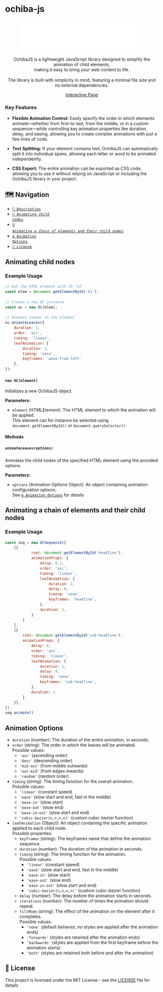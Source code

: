 # ochiba-js
<p align="center"><img src="res/demo-animation.gif" alt="Demo GIF showing OchibaJS in action" width="400"></p>
<p align="center">
OchibaJS is a lightweight JavaScript library designed to simplify the animation of child elements,<br>
 making it easy to bring your web content to life.<br><br>
The library is built with simplicity in mind, featuring a minimal file size and no external dependencies.
</p>
<p align="center">
  <a href="https://lischilpp.github.io/ochiba-js/">Interactive Page</a>
</p>

### Key Features

- **Flexible Animation Control:** Easily specify the order in which elements animate—whether from first-to-last, from the middle, or in a custom sequence—while controlling key animation properties like duration, delay, and easing, allowing you to create complex animations with just a few lines of code.

- **Text Splitting:** If your element contains text, OchibaJS can automatically split it into individual spans, allowing each letter or word to be animated independently.

- **CSS Export:** The entire animation can be exported as CSS code, allowing you to use it without relying on JavaScript or including the OchibaJS library in your project.

 ## 🗺️ Navigation 
- [<code>📃 Description</code>](#ochiba-js)
- [<code>🤹 Animating child nodes</code>](#animating-child-nodes)
- [<code>⛓️ Animating a chain of elements and their child nodes</code>](#animating-a-chain-of-elements-and-their-child-nodes)
- [<code>⚙️ Animation Options</code>](#animation-options)
- [<code>📝 License</code>](#-license)

## Animating child nodes

### Example Usage

```javascript
// Get the HTML element with ID 'h1'
const elem = document.getElementById('h1');

// Create a new OC instance
const oc = new OC(elem);

// Animate leaves on the element
oc.animateLeaves({
    duration: 1,
    order: 'asc',
    timing: 'linear',
    leafAnimation: {
        duration: 1,
        timing: 'ease',
        keyframes: 'wave-from-left'
    },
});
```

#### `new OC(element)`

Initializes a new OchibaJS object.

**Parameters:**

- `element` (HTMLElement): The HTML element to which the animation will be applied. <br>
This element can for instance be selected using `document.getElementById()` or `document.querySelector()`.

#### Methods

##### `animateLeaves(options)`

Animates the child nodes of the specified HTML element using the provided options.

**Parameters:**

- `options` (Animation Options Object): An object containing animation configuration options.<br>
  See [<code>⚙️ Animation Options</code>](#animation-options) for details

## Animating a chain of elements and their child nodes

### Example Usage

```javascript
const seq = new OCSequence([
    [{
            root: document.getElementById('headline'),
            animationProps: {
                delay: 0.1,
                order: 'asc',
                timing: 'linear',
                leafAnimation: {
                    duration: 1,
                    delay: 0,
                    timing: 'ease',
                    keyframes: 'headline',
                },
                duration: 1,
            }
        }
    ],
    [{
        root: document.getElementById('sub-headline'),
        animationProps: {
            delay: 0,
            order: 'asc',
            timing: 'linear',
            leafAnimation: {
                duration: 1,
                delay: 0,
                timing: 'ease',
                keyframes: 'sub-headline',
            },
            duration: 1
        }
    }],
])
seq.animate()
```

## Animation Options

- `duration` (number): The duration of the entire animation, in seconds.
- `order` (string): The order in which the leaves will be animated.<br>
  Possible values:
   - `'asc'` (ascending order)
   - `'desc'` (descending order)
   - `'mid-out'` (from middle outwards)
   - `'out-mid'` (from edges inwards)
   - `'random'` (random order)
- `timing` (string): The timing function for the overall animation.<br>
  Possible values:
   - `'linear'` (constant speed)
   - `'ease'` (slow start and end, fast in the middle)
   - `'ease-in'` (slow start)
   - `'ease-out'` (slow end)
   - `'ease-in-out'` (slow start and end)
   - `'cubic-bezier(n,n,n,n)'` (custom cubic-bezier function)
- `leafAnimation` (Object): An object containing the specific animation applied to each child node.<br>
   Possible properties:
   - `keyframes` (string): The keyframes name that define the animation sequence.
   - `duration` (number): The duration of the animation in seconds.
   - `timing` (string): The timing function for the animation.<br> Possible values:
     - `'linear'` (constant speed)
     - `'ease'` (slow start and end, fast in the middle)
     - `'ease-in'` (slow start)
     - `'ease-out'` (slow end)
     - `'ease-in-out'` (slow start and end)
     - `'cubic-bezier(n,n,n,n)'` (custom cubic-bezier function)
   - `delay` (number): The delay before the animation starts in seconds.
   - `iterations` (number): The number of times the animation should repeat.
   - `fillMode` (string): The effect of the animation on the element after it completes.<br> Possible values:
     - `'none'` (default behavior, no styles are applied after the animation ends)
     - `'forwards'` (styles are retained after the animation ends)
     - `'backwards'` (styles are applied from the first keyframe before the animation starts)
     - `'both'` (styles are retained both before and after the animation)

## 📝 License
This project is licensed under the MIT License - see the [LICENSE](LICENSE) file for details

